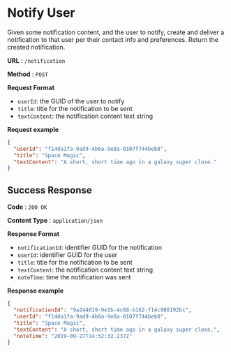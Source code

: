 # Notify User

Given some notification content, and the user to notify, create and deliver a
notification to that user per their contact info and preferences. Return the
created notification.

**URL** : `/notification`

**Method** : `POST`

**Request Format**

* `userId`: the GUID of the user to notify
* `title`: title for the notification to be sent
* `textContent`: the notification content text string

**Request example**

```json
{
  "userId": "f14da1fa-9ad9-4b6a-9e8a-0107f744beb8",
  "title": "Space Magic",
  "textContent": "A short, short time ago in a galaxy super close."
}
```

## Success Response

**Code** : `200 OK`

**Content Type** : `application/json`

**Response Format**

* `notificationId`: identifier GUID for the notification
* `userId`: identifier GUID for the user
* `title`: title for the notification to be sent
* `textContent`: the notification content text string
* `noteTime`: time the notification was sent

**Response example**

```json
{
  "notificationId": "9a244819-9e1b-4c68-b162-f14c908192bc",
  "userId": "f14da1fa-9ad9-4b6a-9e8a-0107f744beb8",
  "title": "Space Magic",
  "textContent": "A short, short time ago in a galaxy super close.",
  "noteTime": "2019-09-27T14:52:32.237Z"
}
```